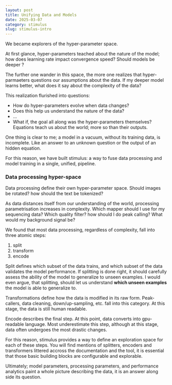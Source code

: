 ```yaml
---
layout: post
title: Unifying Data and Models
date: 2025-03-07
category: stimulus
slug: stimulus-intro
---
```


We became explorers of the hyper-parameter space. 

At first glance, hyper-parameters teached about the nature of the model; how does learning rate impact convergence speed? Should models be deeper ? 

The further one wander in this space, the more one realizes that hyper-parmaeters questions our assumptions about the data. If my deeper model learns better, what does it say about the complexity of the data? 

This realization flurished into questions: 
- How do hyper-parameters evolve when data changes?
- Does this help us understand the nature of the data?
- ...
- What if, the goal all along was the hyper-parameters themselves? Equations teach us about the world; more so than their outputs.

One thing is clear to me; a model in a vacuum, without its training data, is incomplete. Like an answer to an unknown question or the output of an hidden equation. 

For this reason, we have built stimulus: a way to fuse data processing and model training in a single, unified, pipeline. 

### Data processing hyper-space

Data processing define their own hyper-parameter space. Should images be rotated? how should the text be tokenized? 

As data distances itself from our understanding of the world, processing parametrisation increases in complexity. Which mapper should I use for my sequencing data? Which quality filter? how should I do peak calling? What would my background signal be?

We found that most data processing, regardless of complexity, fall into three atomic steps: 
1. split
2. transform
3. encode

Split defines which subset of the data trains, and which subset of the data validates the model performance. If splitting is done right, it should carefully assess the ability of the model to generalize to unseen examples. I would even argue, that splitting, should let us understand **which unseen examples** the model is able to generalize to. 

Transformations define how the data is modified in its raw form. Peak-callers, data cleaning, down/up-sampling, etc. fall into this category. At this stage, the data is still human readable. 

Encode describes the final step. At this point, data converts into gpu-readable language. Most underestimate this step, although at this stage, data often undergoes the most drastic changes.

For this reason, stimulus provides a way to define an exploration space for each of these steps. You will find mentions of splitters, encoders and transformers littered accross the documentation and the tool, it is essential that those basic building blocks are configurable and explorable.

Ultimately; model parameters, processing parameters, and performance analytics paint a whole picture describing the data, it is an answer along side its question. 
